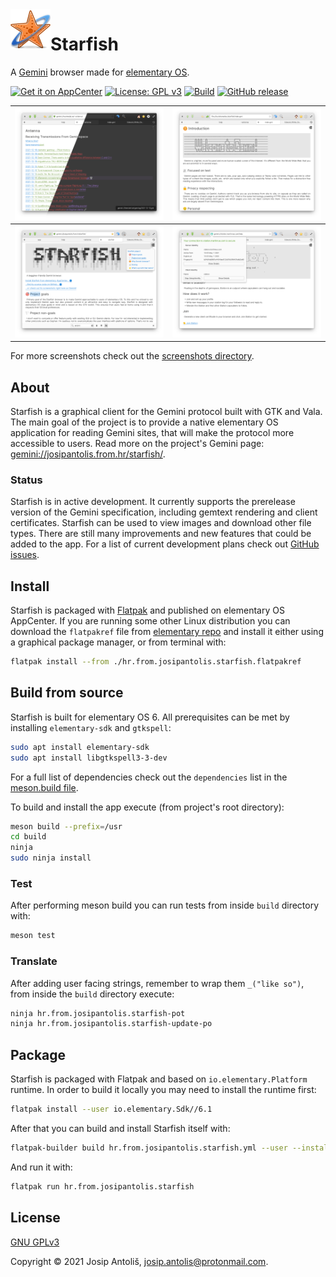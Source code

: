 <img align="left" width="64" height="64" src="https://raw.githubusercontent.com/starfish-app/starfish/main/data/icons/64/hr.from.josipantolis.starfish.svg">
<h1>Starfish</h1>

A [Gemini](https://gemini.circumlunar.space/) browser made for [elementary OS](https://elementary.io/).

[![Get it on AppCenter](https://appcenter.elementary.io/badge.svg)](https://appcenter.elementary.io/hr.from.josipantolis.starfish)
[![License: GPL v3](https://img.shields.io/badge/License-GPLv3-blue.svg)](COPYING)
[![Build](https://github.com/starfish-app/Starfish/actions/workflows/main.yml/badge.svg)](https://github.com/starfish-app/Starfish/actions)
[![GitHub release](https://img.shields.io/github/v/release/starfish-app/Starfish)](https://github.com/starfish-app/Starfish/releases)

|![Gemini pages are displayed with your chosen accent color and light or dark style](data/screenshots/styling.png)|![gentle introduction to Gemini is provided to help you find your bearings](data/screenshots/intro-to-gemini.png)|
|----------------------------------------------------------------------------------------------------------------|----------------------------------------------------------------------------------------------------------------|
|![page search and table of contents help you navigate larger gemtext pages](data/screenshots/search-and-toc.png)|![connection to Gemini sites is secured by both server and client certificates](data/screenshots/certificates.png)|

For more screenshots check out the [screenshots directory](data/screenshots).

## About

Starfish is a graphical client for the Gemini protocol built with GTK and Vala. The main goal of the project is to provide a native elementary OS application for reading Gemini sites, that will make the protocol more accessible to users. Read more on the project's Gemini page: [gemini://josipantolis.from.hr/starfish/](gemini://josipantolis.from.hr/starfish/).

### Status

Starfish is in active development. It currently supports the prerelease version of the Gemini specification, including gemtext rendering and client certificates. Starfish can be used to view images and download other file types. There are still many improvements and new features that could be added to the app. For a list of current development plans check out [GitHub issues](https://github.com/starfish-app/Starfish/issues).

## Install

Starfish is packaged with [Flatpak](https://www.flatpak.org/) and published on elementary OS AppCenter. If you are running some other Linux distribution you can download the `flatpakref` file from [elementary repo](https://flatpak.elementary.io/repo/appstream/hr.from.josipantolis.starfish.flatpakref) and install it either using a graphical package manager, or from terminal with:

```sh
flatpak install --from ./hr.from.josipantolis.starfish.flatpakref
```

## Build from source

Starfish is built for elementary OS 6. All prerequisites can be met by installing `elementary-sdk` and `gtkspell`:

```sh
sudo apt install elementary-sdk
sudo apt install libgtkspell3-3-dev
```

For a full list of dependencies check out the `dependencies` list in the [meson.build file](meson.build#L11-L20).

To build and install the app execute (from project's root directory):

```sh
meson build --prefix=/usr
cd build
ninja
sudo ninja install
```

### Test

After performing meson build you can run tests from inside `build` directory with:

```sh
meson test
```

### Translate

After adding user facing strings, remember to wrap them `_("like so")`, from inside the `build` directory execute:

```sh
ninja hr.from.josipantolis.starfish-pot
ninja hr.from.josipantolis.starfish-update-po
```

## Package

Starfish is packaged with Flatpak and based on `io.elementary.Platform` runtime. In order to build it locally you may need to install the runtime first:

```sh
flatpak install --user io.elementary.Sdk//6.1
```

After that you can build and install Starfish itself with:

```sh
flatpak-builder build hr.from.josipantolis.starfish.yml --user --install --force-clean
```

And run it with:

```sh
flatpak run hr.from.josipantolis.starfish
```

## License

[GNU GPLv3](LICENSE)

Copyright © 2021 Josip Antoliš, josip.antolis@protonmail.com.


